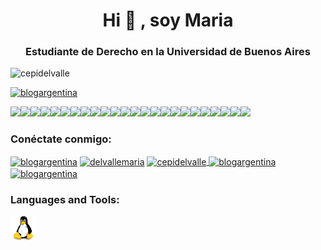<h1 align="center">Hi 👋 , soy Maria</h1>
<h3 align="center">Estudiante de Derecho en la Universidad de Buenos Aires</h3>

<p align="left"> <img src="https://komarev.com/ghpvc/?username=cepidelvalle&label=Profile%20views&color=0e75b6&style=flat" alt="cepidelvalle" /> </p>

<p align="left"> <a href="https://twitter.com/blog_argentina" target="blank"><img src="https://img.shields.io/twitter/follow/blogargentina?logo=twitter&style=for-the-badge" alt="blogargentina" /></a> </p>
<img src="//images.neopets.com/items/pot_krawk_maractite.gif"><img src="//images.neopets.com/items/pot_draik_maractite.gif"><img src="//images.neopets.com/items/pot_krawk_maractite.gif"><img src="//images.neopets.com/items/pot_draik_maractite.gif"><img src="//images.neopets.com/items/pot_krawk_maractite.gif"><img src="//images.neopets.com/items/pot_draik_maractite.gif"><img src="//images.neopets.com/items/pot_krawk_maractite.gif"><img src="//images.neopets.com/items/pot_draik_maractite.gif"><img src="//images.neopets.com/items/pot_krawk_maractite.gif"><img src="//images.neopets.com/items/pot_draik_maractite.gif"><img src="//images.neopets.com/items/pot_krawk_maractite.gif"><img src="//images.neopets.com/items/pot_draik_maractite.gif"><img src="//images.neopets.com/items/pot_krawk_maractite.gif"><img src="//images.neopets.com/items/pot_draik_maractite.gif"><img src="//images.neopets.com/items/pot_krawk_maractite.gif"><img src="//images.neopets.com/items/pot_draik_maractite.gif"><img src="//images.neopets.com/items/pot_krawk_maractite.gif"><img src="//images.neopets.com/items/pot_draik_maractite.gif"><img src="//images.neopets.com/items/pot_krawk_maractite.gif"><img src="//images.neopets.com/items/pot_draik_maractite.gif"><img src="//images.neopets.com/items/pot_krawk_maractite.gif"><img src="//images.neopets.com/items/pot_draik_maractite.gif"><img src="//images.neopets.com/items/pot_krawk_maractite.gif"><img src="//images.neopets.com/items/pot_draik_maractite.gif"></div></div>

<h3 align="left">Conéctate conmigo:</h3>
<p align="left">
<a href="https://twitter.com/blog_argentina" target="blank"><img align="center" src="https://raw.githubusercontent.com/rahuldkjain/github-profile-readme-generator/master/src/images/icons/Social/twitter.svg" alt="blogargentina" height="30" width="40" /></a>
<a href="https://linkedin.com/in/delvallemaria" target="blank"><img align="center" src="https://raw.githubusercontent.com/rahuldkjain/github-profile-readme-generator/master/src/images/icons/Social/linked-in-alt.svg" alt="delvallemaria" height="30" width="40" /></a>
<a href="https://fb.com/cepidelvalle" target="blank"><img align="center" src="https://raw.githubusercontent.com/rahuldkjain/github-profile-readme-generator/master/src/images/icons/Social/facebook.svg" alt="cepidelvalle" height="30" width="40" /> </a>
<a href="https://instagram.com/blogargentina" target="blank"><img align="center" src="https://raw.githubusercontent.com/rahuldkjain/github-profile-readme-generator/master/src/images/icons/Social/instagram.svg" alt="blogargentina" height="30" width="40" /></a>
<a href="https://www.youtube.com/c/blogargentina" target="blank"><img align="center" src="https://raw.githubusercontent.com/rahuldkjain/github-profile-readme-generator/master/src/images/icons/Social/youtube.svg" alt="blogargentina" height="30" width="40" /></a>
</p>

<h3 align="left">Languages and Tools:</h3>
<p align="left"> <a href="https://www.linux.org/" target="_blank" rel="noreferrer"> <img src=" https://raw.githubusercontent.com/devicons/devicon/master/icons/linux/linux-original.svg" alt="linux" width="40" height="40"/> </a> </p>

